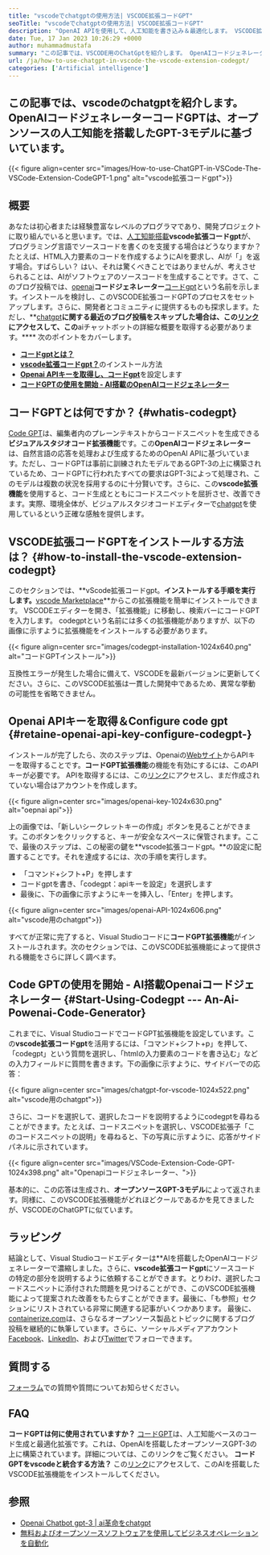 ```yaml
---
title: "vscodeでchatgptの使用方法| VSCODE拡張コードGPT" 
seoTitle: "vscodeでchatgptの使用方法| VSCODE拡張コードGPT" 
description: "OpenAI APIを使用して、人工知能を書き込み＆最適化します。 VSCODE拡張コードGPTは、オープンソースNLPモデルであるGPT-3を搭載しています。" 
date: Tue, 17 Jan 2023 10:26:29 +0000
author: muhammadmustafa
summary: "この記事では、VSCODE用のChatGptを紹介します。 OpenAIコードジェネレーターコードGPTは、オープンソースの人工知能を搭載したGPT-3モデルに基づいています。" 
url: /ja/how-to-use-chatgpt-in-vscode-the-vscode-extension-codegpt/
categories: ['Artificial intelligence']
---
```


## **この記事では、vscodeのchatgptを紹介します。 OpenAIコードジェネレーターコードGPTは、オープンソースの人工知能を搭載したGPT-3モデルに基づいています。**

{{< figure align=center src="images/How-to-use-ChatGPT-in-VSCode-The-VSCode-Extension-CodeGPT-1.png" alt="vscode拡張コードgpt">}}


## 概要
あなたは初心者または経験豊富なレベルのプログラマであり、開発プロジェクトに取り組んでいると思います。では、[人工知能搭載][1]**vscode拡張コードgpt**が、プログラミング言語でソースコードを書くのを支援する場合はどうなりますか？たとえば、HTML入力要素のコードを作成するようにAIを要求し、AIが「」を返す場合。すばらしい？
はい、それは驚くべきことではありませんが、考えさせられることは、AIがソフトウェアのソースコードを生成することです。さて、このブログ投稿では、[openai][2]**コードジェネレーター**[コードgpt][3]という名前を示します。インストールを検討し、このVSCODE拡張コードGPTのプロセスをセットアップします。さらに、開発者とコミュニティに提供するものも探求します。ただし、**[chatgpt][5]**に関する最近のブログ投稿をスキップした場合は、この[リンク][6]にアクセスして、この**aiチャットボットの詳細な概要を取得する必要があります。****
次のポイントをカバーします。
* [**コードgptとは？**][7]
* [**vscode拡張コードgpt？**][8]のインストール方法
* [**Openai APIキーを取得し、コードgpt**][9]を設定します
* [**コードGPTの使用を開始 -  AI搭載のOpenAIコードジェネレーター**][10]

## コードGPTとは何ですか？   {#whatis-codegpt}
[Code GPT][3]は、編集者内のプレーンテキストからコードスニペットを生成できる**ビジュアルスタジオコード拡張機能**です。この**OpenAIコードジェネレーター**は、自然言語の応答を処理および生成するためのOpenAI APIに基づいています。ただし、コードGPTは事前に訓練されたモデルであるGPT-3の上に構築されているため、コードGPTに行われたすべての要求はGPT-3によって処理され、このモデルは複数の状況を採用するのに十分賢いです。さらに、この**vscode拡張機能**を使用すると、コード生成とともにコードスニペットを屈折させ、改善できます。実際、環境全体が、ビジュアルスタジオコードエディターで[chatgpt][11]を使用しているという正確な感触を提供します。

## VSCODE拡張コードGPTをインストールする方法は？   {#how-to-install-the-vscode-extension-codegpt}
このセクションでは、**vScode拡張コードgpt。**インストールする手順を実行します。**[vscode Marketplace][12]**からこの拡張機能を簡単にインストールできます。
VSCODEエディターを開き、「拡張機能」に移動し、検索バーにコードGPTを入力します。 codegptという名前には多くの拡張機能がありますが、以下の画像に示すように拡張機能をインストールする必要があります。

{{< figure align=center src="images/codegpt-installation-1024x640.png" alt="コードGPTインストール">}}

互換性エラーが発生した場合に備えて、VSCODEを最新バージョンに更新してください。さらに、このVSCODE拡張は一貫した開発中であるため、異常な挙動の可能性を省略できません。

## Openai APIキーを取得＆Configure code gpt   {#retaine-openai-api-key-configure-codegpt-}
インストールが完了したら、次のステップは、Openaiの[Webサイト][13]からAPIキーを取得することです。**コードGPT拡張機能**の機能を有効にするには、このAPIキーが必要です。 APIを取得するには、この[リンク][13]にアクセスし、まだ作成されていない場合はアカウントを作成します。

{{< figure align=center src="images/openai-key-1024x630.png" alt="oepnai api">}}

上の画像では、「新しいシークレットキーの作成」ボタンを見ることができます。このボタンをクリックすると、キーが安全なスペースに保管されます。ここで、最後のステップは、この秘密の鍵を**vscode拡張コードgpt。**の設定に配置することです。それを達成するには、次の手順を実行します。
* 「コマンド+シフト+P」を押します
* コードgptを書き、「codegpt：apiキーを設定」を選択します
* 最後に、下の画像に示すようにキーを挿入し、「Enter」を押します。

{{< figure align=center src="images/openai-API-1024x606.png" alt="vscode用のchatgpt">}}

すべてが正常に完了すると、Visual Studioコードに**コードGPT拡張機能**がインストールされます。次のセクションでは、このVSCODE拡張機能によって提供される機能をさらに詳しく調べます。

## Code GPTの使用を開始 -  AI搭載Openaiコードジェネレーター {#Start-Using-Codegpt --- An-Ai-Powenai-Code-Generator}
これまでに、Visual StudioコードでコードGPT拡張機能を設定しています。この**vscode拡張コードgpt**を活用するには、「コマンド+シフト+p」を押して、「codegpt」という質問を選択し、「htmlの入力要素のコードを書き込む」などの入力フィールドに質問を書きます。下の画像に示すように、サイドバーでの応答：

{{< figure align=center src="images/chatgpt-for-vscode-1024x522.png" alt="vscode用のchatgpt">}}

さらに、コードを選択して、選択したコードを説明するようにcodegptを尋ねることができます。たとえば、コードスニペットを選択し、VSCODE拡張子「このコードスニペットの説明」を尋ねると、下の写真に示すように、応答がサイドパネルに示されています。

{{< figure align=center src="images/VSCode-Extension-Code-GPT-1024x398.png" alt="Openapiコードジェネレーター、">}}

基本的に、この応答は生成され、**オープンソースGPT-3モデル**によって返されます。同様に、このVSCODE拡張機能がどれほどクールであるかを見てきましたが、VSCODEのChatGPTに似ています。

## ラッピング
結論として、Visual Studioコードエディターは**AIを搭載したOpenAIコードジェネレーターで濃縮しました。さらに、**vscode拡張コードgpt**にソースコードの特定の部分を説明するように依頼することができます。とりわけ、選択したコードスニペットに添付された問題を見つけることができ、このVSCODE拡張機能によって提案された改善をもたらすことができます。最後に、「も参照」セクションにリストされている非常に関連する記事がいくつかあります。
最後に、[containerize.com][4]は、さらなるオープンソース製品とトピックに関するブログ投稿を継続的に執筆しています。さらに、ソーシャルメディアアカウント[Facebook][14]、[LinkedIn][15]、および[Twitter][16]でフォローできます。

## 質問する
[フォーラム][17]での質問や質問についてお知らせください。

## FAQ
**コードGPTは何に使用されていますか？**
[コードGPT][3]は、人工知能ベースのコード生成と最適化拡張です。これは、OpenAIを搭載したオープンソースGPT-3の上に構築されています。詳細については、このリンクをご覧ください。
**コードGPTをvscodeと統合する方法？**
この[リンク][9]にアクセスして、このAIを搭載したVSCODE拡張機能をインストールしてください。

## 参照
  * [Openai Chatbot gpt-3 | ai革命をchatgpt][6]
  * [無料およびオープンソースソフトウェアを使用してビジネスオペレーションを自動化][18]

  
[1]: https://blog.containerize.com/category/artificial-intelligence/
[2]: https://openai.com/
[3]: https://marketplace.visualstudio.com/items?itemName=timkmecl.codegpt3
[4]: https://www.containerize.com/
[5]: https://en.wikipedia.org/wiki/GPT-3
[6]: https://blog.containerize.com/artificial-intelligence/what-is-openai-chatbot-gpt-3-chatgpt-an-ai-revolution/
[7]: #What-is-CodeGPT
[8]: #How-to-install-the-VSCode-extension-CodeGPT
[9]: #Retrieve-OpenAI-API-Key-configure-CodeGPT-
[10]: #Start-using-CodeGPT---an-AI-Powered-OpenAI-Code-Generator
[11]: https://openai.com/blog/chatgpt/
[12]: https://marketplace.visualstudio.com/vscode
[13]: https://beta.openai.com/account/api-keys
[14]: https://web.facebook.com/containerize
[15]: https://www.linkedin.com/company/containerize/
[16]: https://twitter.com/containerize_co
[17]: https://forum.containerize.com/
[18]: https://blog.containerize.com/blogging/automate-business-operations-using-open-source-software/
